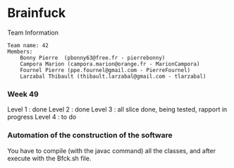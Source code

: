 # Brainfuck

Team Information

    Team name: 42
    Members:
        Bonny Pierre  (pbonny63@free.fr - pierrebonny)
        Campora Marion (campora.marion@orange.fr - MarionCampora)
        Fournel Pierre (ppe.fournel@gmail.com - PierreFournel)
        Larzabal Thibault (thibault.larzabal@gmail.com - tlarzabal)

### Week 49

Level 1 : done
Level 2 : done
Level 3 : all slice done, being tested, rapport in progress
Level 4 : to do


### Automation of the construction of the software

You have to compile (with the javac command) all the classes, and after execute with the Bfck.sh file.
